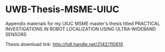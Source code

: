 # UWB-Thesis-MSME-UIUC
Appendix materials for my UIUC MSME master's thesis titled PRACTICAL INVESTIGATIONS IN ROBOT LOCALIZATION USING ULTRA-WIDEBAND SENSORS

Thesis download link: http://hdl.handle.net/2142/110610
